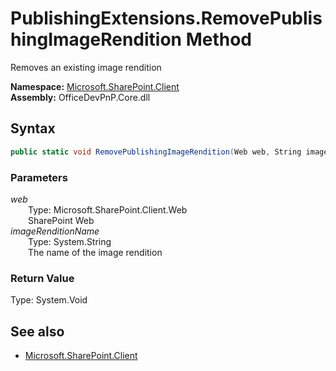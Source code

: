 # PublishingExtensions.RemovePublishingImageRendition Method  
Removes an existing image rendition  

**Namespace:** [Microsoft.SharePoint.Client](Microsoft.SharePoint.Client.md)  
**Assembly:** OfficeDevPnP.Core.dll  
## Syntax
```C#
public static void RemovePublishingImageRendition(Web web, String imageRenditionName)
```
### Parameters
*web*  
&emsp;&emsp;Type: Microsoft.SharePoint.Client.Web  
&emsp;&emsp;SharePoint Web  
*imageRenditionName*  
&emsp;&emsp;Type: System.String  
&emsp;&emsp;The name of the image rendition  
### Return Value
Type: System.Void  

## See also
- [Microsoft.SharePoint.Client](Microsoft.SharePoint.Client.md)
